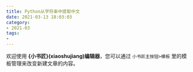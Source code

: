 ```yaml
---
title: Python从字符串中提取中文
date: 2021-03-13 18:03:03
category:
- 2021-03
tags:
- 
---
```



欢迎使用 **{小书匠}(xiaoshujiang)编辑器**，您可以通过 `小书匠主按钮>模板` 里的模板管理来改变新建文章的内容。